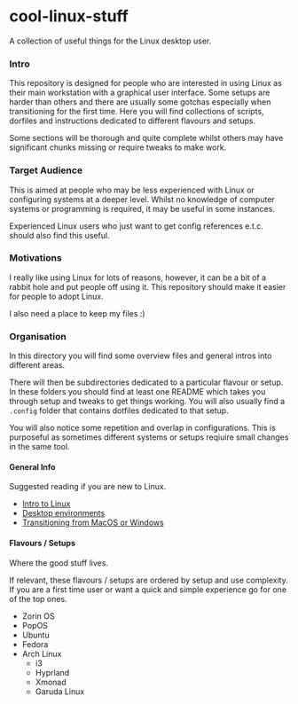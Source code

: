 # cool-linux-stuff

A collection of useful things for the Linux desktop user.

### Intro

This repository is designed for people who are interested in using Linux as their main workstation with a graphical user interface. Some setups are harder than others and there are usually some gotchas especially when transitioning for the first time. Here you will find collections of scripts, dorfiles and instructions dedicated to different flavours and setups. 

Some sections will be thorough and quite complete whilst others may have significant chunks missing or require tweaks to make work.

### Target Audience

This is aimed at people who may be less experienced with Linux or configuring systems at a deeper level. Whilst no knowledge of computer systems or programming is required, it may be useful in some instances.

Experienced Linux users who just want to get config references e.t.c. should also find this useful.

### Motivations

I really like using Linux for lots of reasons, however, it can be a bit of a rabbit hole and put people off using it. This repository should make it easier for people to adopt Linux.

I also need a place to keep my files :)

### Organisation

In this directory you will find some overview files and general intros into different areas.

There will then be subdirectories dedicated to a particular flavour or setup. In these folders you should find at least one README which takes you through setup and tweaks to get things working. You will also usually find a `.config` folder that contains dotfiles dedicated to that setup.

You will also notice some repetition and overlap in configurations. This is purposeful as sometimes different systems or setups reqiuire small changes in the same tool.

#### General Info

Suggested reading if you are new to Linux.

* [Intro to Linux](Intro.md)
* [Desktop environments](Desktop_Environments.md)
* [Transitioning from MacOS or Windows](Transitioning.md)

#### Flavours / Setups

Where the good stuff lives.

If relevant, these flavours / setups are ordered by setup and use complexity. If you are a first time user or want a quick and simple experience go for one of the top ones.

* Zorin OS
* PopOS
* Ubuntu
* Fedora
* Arch Linux
	* i3 
	* Hyprland
	* Xmonad
	* Garuda Linux

